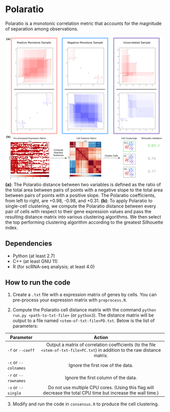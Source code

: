 # Polaratio

Polaratio is a monotonic correlation metric that accounts for the magnitude of separation among observations.

![Polaratio](images/figure.png)
**(a)**: The Polaratio distance between two variables is defined as the ratio of the total area between pairs of points with a negative slope to the total area between pairs of points with a positive slope. The Polaratio coefficients, from left to right, are +0.98, -0.98, and +0.31. **(b)**: To apply Polaratio to single-cell clustering, we compute the Polaratio distance between every pair of cells with respect to their gene expression values and pass the resulting distance matrix into various clustering algorithms. We then select the top performing clustering algorithm according to the greatest Silhouette index.

## Dependencies
- Python (at least 2.7)
- C++ (at least GNU 11)
- R (for scRNA-seq analysis; at least 4.0)

## How to run the code

1. Create a ```.txt``` file with a expression matrix of genes by cells. You can pre-process your expression matrix with ```preprocess.R```.

2. Compute the Polaratio cell distance matrix with the command ```python run.py <path-to-txt-file>``` (or ```python3```). The distance matrix will be output to a file named ```<stem-of-txt-file>PD.txt```. Below is the list of parameters:

| Parameter                     | Action    |
| --------------------- |:-------------:|
| ```-f``` or ```--coeff```| Output a matrix of correlation coefficients (to the file ```<stem-of-txt-file>PC.txt```) in addition to the raw distance matrix. |
| ```-c``` or ```--colnames``` | Ignore the first row of the data. |
| ```-r``` or ```--rownames``` | Ignore the first column of the data.      |
| ```-s``` or ```--single``` | Do not use multiple CPU cores. (Using this flag will decrease the total CPU time but increase the wall time.)      |

3. Modify and run the code in ```consensus.R``` to produce the cell clustering.